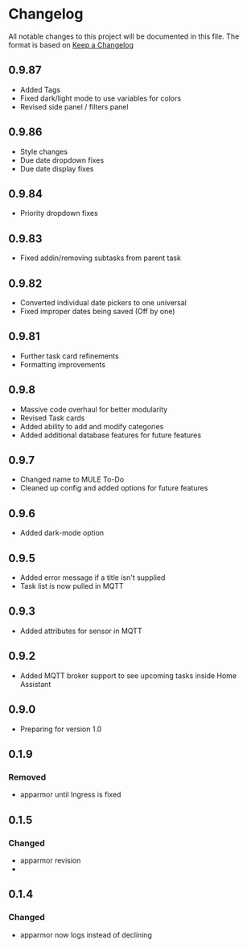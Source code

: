 # Changelog

All notable changes to this project will be documented in this file.
The format is based on [Keep a Changelog](https://keepachangelog.com/en/1.1.0/)

## 0.9.87

-   Added Tags
-   Fixed dark/light mode to use variables for colors
-   Revised side panel / filters panel

## 0.9.86

-   Style changes
-   Due date dropdown fixes
-   Due date display fixes

## 0.9.84

-   Priority dropdown fixes

## 0.9.83

-   Fixed addin/removing subtasks from parent task

## 0.9.82

-   Converted individual date pickers to one universal
-   Fixed improper dates being saved (Off by one)

## 0.9.81

-   Further task card refinements
-   Formatting improvements

## 0.9.8

-   Massive code overhaul for better modularity
-   Revised Task cards
-   Added ability to add and modify categories
-   Added additional database features for future features

## 0.9.7

-   Changed name to MULE To-Do
-   Cleaned up config and added options for future features

## 0.9.6

-   Added dark-mode option

## 0.9.5

-   Added error message if a title isn't supplied
-   Task list is now pulled in MQTT

## 0.9.3

-   Added attributes for sensor in MQTT

## 0.9.2

-   Added MQTT broker support to see upcoming tasks inside Home Assistant

## 0.9.0

-   Preparing for version 1.0

## 0.1.9

### Removed

-   apparmor until Ingress is fixed

## 0.1.5

### Changed

-   apparmor revision
-

## 0.1.4

### Changed

-   apparmor now logs instead of declining
